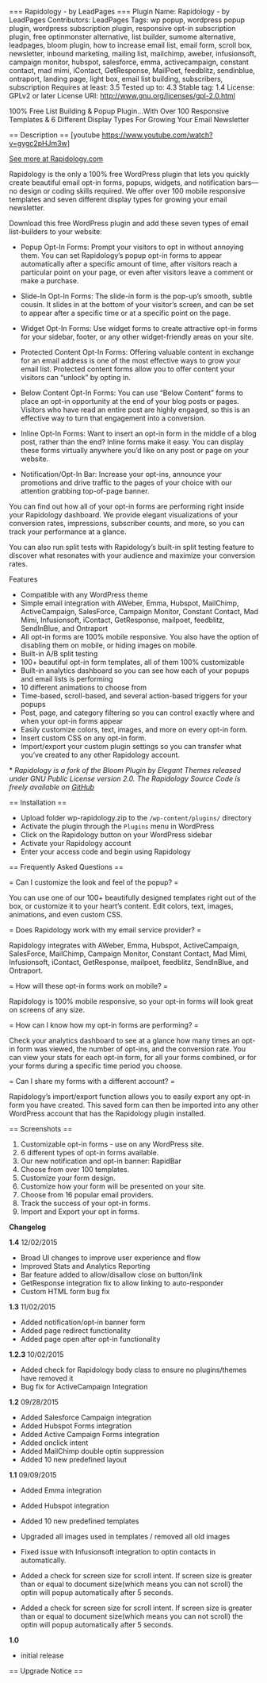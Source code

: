 === Rapidology - by LeadPages ===
Plugin Name:  Rapidology - by LeadPages
Contributors: LeadPages
Tags: wp popup, wordpress popup plugin, wordpress subscription plugin, responsive opt-in subscription plugin, free optinmonster alternative, list builder, sumome alternative, leadpages, bloom plugin, how to increase email list, email form, scroll box, newsletter, inbound marketing, mailing list, mailchimp, aweber, infusionsoft, campaign monitor, hubspot, salesforce, emma, activecampaign, constant contact, mad mimi, iContact, GetResponse, MailPoet, feedblitz, sendinblue, ontraport, landing page, light box, email list building, subscribers, subscription
Requires at least: 3.5
Tested up to: 4.3
Stable tag: 1.4
License: GPLv2 or later
License URI: http://www.gnu.org/licenses/gpl-2.0.html

100% Free List Building & Popup Plugin...With Over 100 Responsive Templates & 6 Different Display Types For Growing Your Email Newsletter

== Description == 
[youtube https://www.youtube.com/watch?v=gygc2pHJm3w]

[See more at Rapidology.com](http://www.rapidology.com/ "See more at Rapidology.com")

Rapidology is the only a 100% free WordPress plugin that lets you quickly create beautiful email opt-in forms, popups, widgets, and notification bars—no design or coding skills required.  We offer over 100 mobile responsive templates and seven different display types for growing your email newsletter.

Download this free WordPress plugin and add these seven types of email list-builders to your website:

*	Popup Opt-In Forms: Prompt your visitors to opt in without annoying them. You can set Rapidology’s popup opt-in forms to appear automatically after a specific amount of time, after visitors reach a particular point on your page, or even after visitors leave a comment or make a purchase.

*	Slide-In Opt-In Forms: The slide-in form is the pop-up’s smooth, subtle cousin. It slides in at the bottom of your visitor’s screen, and can be set to appear after a specific time or at a specific point on the page.

*	Widget Opt-In Forms: Use widget forms to create attractive opt-in forms for your sidebar, footer, or any other widget-friendly areas on your site.

*	Protected Content Opt-In Forms: Offering valuable content in exchange for an email address is one of the most effective ways to grow your email list. Protected content forms allow you to offer content your visitors can “unlock” by opting in.

*	Below Content Opt-In Forms: You can use “Below Content” forms to place an opt-in opportunity at the end of your blog posts or pages. Visitors who have read an entire post are highly engaged, so this is an effective way to turn that engagement into a conversion.

*	Inline Opt-In Forms: Want to insert an opt-in form in the middle of a blog post, rather than the end? Inline forms make it easy. You can display these forms virtually anywhere you’d like on any post or page on your website.

*	Notification/Opt-In Bar:  Increase your opt-ins, announce your promotions and drive traffic to the pages of your choice with our attention grabbing top-of-page banner.  

You can find out how all of your opt-in forms are performing right inside your Rapidology dashboard. We provide elegant visualizations of your conversion rates, impressions, subscriber counts, and more, so you can track your performance at a glance.

You can also run split tests with Rapidology’s built-in split testing feature to discover what resonates with your audience and maximize your conversion rates.


Features

*	Compatible with any WordPress theme
*	Simple email integration with AWeber, Emma, Hubspot, MailChimp, ActiveCampaign, SalesForce, Campaign Monitor, Constant Contact, Mad Mimi, Infusionsoft, iContact, GetResponse, mailpoet, feedblitz, SendInBlue, and Ontraport
*	All opt-in forms are 100% mobile responsive. You also have the option of disabling them on mobile, or hiding images on mobile.
*	Built-in A/B split testing
*	100+ beautiful opt-in form templates, all of them 100% customizable
*	Built-in analytics dashboard so you can see how each of your popups and email lists is performing
*	10 different animations to choose from
*	Time-based, scroll-based, and several action-based triggers for your popups
*	Post, page, and category filtering so you can control exactly where and when your opt-in forms appear
*	Easily customize colors, text, images, and more on every opt-in form.
*	Insert custom CSS on any opt-in form.
*	Import/export your custom plugin settings so you can transfer what you’ve created to any other Rapidology account.

\* *Rapidology is a fork of the Bloom Plugin by Elegant Themes released under GNU Public License version 2.0.  The Rapidology Source Code is freely available on [GitHub](https://github.com/LeadPages/rapidology-plugin/ "Rapidology GitHub")*

== Installation ==

*	Upload folder wp-rapidology.zip to the `/wp-content/plugins/` directory
*	Activate the plugin through the `Plugins` menu in WordPress
*	Click on the Rapidology button on your WordPress sidebar
*	Activate your Rapidology account
*	Enter your access code and begin using Rapidology


== Frequently Asked Questions ==

= Can I customize the look and feel of the popup? =

You can use one of our 100+ beautifully designed templates right out of the box, or customize it to your heart’s content. Edit colors, text, images, animations, and even custom CSS.

= Does Rapidology work with my email service provider? =

Rapidology integrates with AWeber, Emma, Hubspot, ActiveCampaign, SalesForce, MailChimp, Campaign Monitor, Constant Contact, Mad Mimi, Infusionsoft, iContact, GetResponse, mailpoet, feedblitz, SendInBlue, and Ontraport.

= How will these opt-in forms work on mobile? =

Rapidology is 100% mobile responsive, so your opt-in forms will look great on screens of any size.

= How can I know how my opt-in forms are performing? =

Check your analytics dashboard to see at a glance how many times an opt-in form was viewed, the number of opt-ins, and the conversion rate. You can view your stats for each opt-in form, for all your forms combined, or for your forms during a specific time period you choose.

= Can I share my forms with a different account? =

Rapidology’s import/export function allows you to easily export any opt-in form you have created. This saved form can then be imported into any other WordPress account that has the Rapidology plugin installed.

== Screenshots ==

1.  Customizable opt-in forms - use on any WordPress site. 
2.  6 different types of opt-in forms available.
3.  Our new notification and opt-in banner:  RapidBar
4.  Choose from over 100 templates.
5.  Customize your form design.
6.  Customize how your form will be presented on your site.
7.  Choose from 16 popular email providers.
8.  Track the success of your opt-in forms.
9.  Import and Export your opt in forms.

**Changelog**

**1.4** 12/02/2015
*	Broad UI changes to improve user experience and flow
*	Improved Stats and Analytics Reporting
* 	Bar feature added to allow/disallow close on button/link
* 	GetResponse integration fix to allow linking to auto-responder
* 	Custom HTML form bug fix

**1.3** 11/02/2015
*	Added notification/opt-in banner form
*	Added page redirect functionality
* 	Added page open after opt-in functionality

**1.2.3** 10/02/2015
*	Added check for Rapidology body class to ensure no plugins/themes have removed it
*	Bug fix for ActiveCampaign Integration

**1.2** 09/28/2015
*	Added Salesforce Campaign integration
*	Added Hubspot Forms integration
*	Added Active Campaign Forms integration
*	Added onclick intent
*	Added MailChimp double optin suppression
*	Added 10 new predefined layout

**1.1** 09/09/2015
*    Added Emma integration
*    Added Hubspot integration
*    Added 10 new predefined templates
*    Upgraded all images used in templates / removed all old images
*    Fixed issue with Infusionsoft integration to optin contacts in automatically.

*	 Added a check for screen size for scroll intent. If screen size is greater than or equal to document size(which means you can not scroll) the optin will popup automatically after 5 seconds.

*	Added a check for screen size for scroll intent. If screen size is greater than or equal to document size(which means you can not scroll) the optin will popup automatically after 5 seconds.


**1.0**
*	initial release



== Upgrade Notice ==
